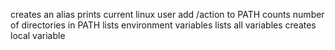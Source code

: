 creates an alias
prints current linux user
add /action to PATH
counts number of directories in PATH
lists environment variables
lists all variables
creates local variable
